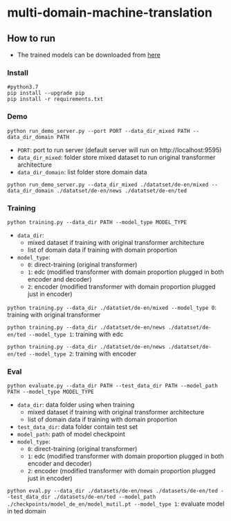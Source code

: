 # multi-domain-machine-translation

## How to run

- The trained models can be downloaded from  <a href='https://drive.google.com/file/d/1CA0FV9Dnu0xsL6v5OurE_KIOTOR2z_tE/view?usp=sharing'>here</a>

### Install 

    #python3.7
    pip install --upgrade pip
    pip install -r requirements.txt

### Demo
    
    python run_demo_server.py --port PORT --data_dir_mixed PATH --data_dir_domain PATH

- `PORT`: port to run server (default server will run on http://localhost:9595)
- `data_dir_mixed`: folder store mixed dataset to run original transformer architecture
- `data_dir_domain`: list folder store domain data

`python run_demo_server.py --data_dir_mixed ./datatset/de-en/mixed --data_dir_domain ./datatset/de-en/news ./datatset/de-en/ted` 

### Training
    
    python training.py --data_dir PATH --model_type MODEL_TYPE

- `data_dir`:
  - mixed dataset if training with original transformer architecture
  - list of domain data if training with domain proportion
- `model_type`:
  + `0`: direct-training (original transformer)
  + `1`: edc (modified transformer with domain proportion plugged in both encoder and decoder)
  + `2`: encoder (modified transformer with domain proportion plugged just in encoder)

`python training.py --data_dir ./datatset/de-en/mixed --model_type 0`: training with original transformer

`python training.py --data_dir ./datatset/de-en/news ./datatset/de-en/ted --model_type 1`: training with edc

`python training.py --data_dir ./datatset/de-en/news ./datatset/de-en/ted --model_type 2`: training with encoder



### Eval
    
    python evaluate.py --data_dir PATH --test_data_dir PATH --model_path PATH --model_type MODEL_TYPE
- `data_dir`: data folder using when training
  - mixed dataset if training with original transformer architecture
  - list of domain data if training with domain proportion
- `test_data_dir`: data folder contain test set
- `model_path`: path of model checkpoint
- `model_type`:
  + `0`: direct-training (original transformer)
  + `1`: edc (modified transformer with domain proportion plugged in both encoder and decoder)
  + `2`: encoder (modified transformer with domain proportion plugged just in encoder)

`python eval.py --data_dir ./datasets/de-en/news ./datasets/de-en/ted --test_data_dir ./datasets/de-en/ted --model_path ./checkpoints/model_de_en/model_mutil.pt --model_type 1`: evaluate model in ted domain
